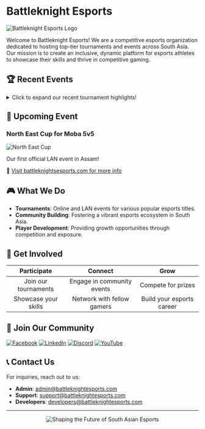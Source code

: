 # Battleknight Esports

![Battleknight Esports Logo](https://img.shields.io/badge/Battleknight-Esports-blue?style=for-the-badge&logo=data:image/png;base64,iVBORw0KGgoAAAANSUhEUgAAABAAAAAQCAYAAAAf8/9hAAAABHNCSVQICAgIfAhkiAAAAAlwSFlzAAAAdgAAAHYBTnsmCAAAABl0RVh0U29mdHdhcmUAd3d3Lmlua3NjYXBlLm9yZ5vuPBoAAAEISURBVDiNY/wPBAxUBExUNQAggBj+////P+3f--+ScYb/p1as+n/n/q3/MABSAyKBgEEGMIAAktx7SfF/j2yh/6lll/+DbQEqBGJkABBAJBkAEsBwYPwPBmCNMGDBYYgBAojuFjAA2QwCKAYgWwwGIEvBBgAEEIoBIBvRNaEAkGIYAJkG0oiQARsAAmgnWEB3LtsAbIAUDDBx1PjvkGD/P7X8CtiwD58//L/68sb/1KaP/5P6dv3vWtD5v3hK8X+F9M3/Fy9/9B8ggLC6AGbI6ycf/i+Yf+Q/SC+MhhkGMgRmGMgckOUgS0DgsePH/wMEEBMxYYzLBbhcB3I1SACX8yAA5AKQJABzklvjpiNtqAAAAABJRU5ErkJggg==)

Welcome to Battleknight Esports! We are a competitive esports organization dedicated to hosting top-tier tournaments and events across South Asia. Our mission is to create an inclusive, dynamic platform for esports athletes to showcase their skills and thrive in competitive gaming.

## 🏆 Recent Events

<details>
<summary>Click to expand our recent tournament highlights!</summary>

### Battleknights Project India Season 1
![Project India Season 1](https://img.shields.io/badge/Project%20India-Season%201-orange?style=for-the-badge)

Our flagship tournament featuring top teams from across India.

### MLBB Championship Round 2 Day 2
![MLBB Championship](https://img.shields.io/badge/MLBB-Championship-red?style=for-the-badge)

Intense battles in Mobile Legends: Bang Bang with the best teams in the region.

### Charity Initiatives
![Charity Events](https://img.shields.io/badge/Charity-Events-green?style=for-the-badge)

- **Assamese Flood Relief**: Charity stream to support flood-affected people in Assam.
- **Bangladesh MLBB Community Cup**: Bringing the community together for a cause.

</details>

## 🚀 Upcoming Event

### North East Cup for Moba 5v5
![North East Cup](https://img.shields.io/badge/North%20East%20Cup-Coming%20Soon-blue?style=for-the-badge)

Our first official LAN event in Assam! 

🔗 [Visit battleknightsesports.com for more info](https://battleknightsesports.com)

## 🎮 What We Do

- **Tournaments**: Online and LAN events for various popular esports titles.
- **Community Building**: Fostering a vibrant esports ecosystem in South Asia.
- **Player Development**: Providing growth opportunities through competition and exposure.

## 🌟 Get Involved

| Participate | Connect | Grow |
|:-----------:|:-------:|:----:|
| Join our tournaments | Engage in community events | Compete for prizes |
| Showcase your skills | Network with fellow gamers | Build your esports career |

## 🔗 Join Our Community

<p align="center">

[![Facebook](https://img.shields.io/badge/Facebook-1877F2?style=for-the-badge&logo=facebook&logoColor=white)](https://www.facebook.com/BattleKnights247)
[![LinkedIn](https://img.shields.io/badge/LinkedIn-0077B5?style=for-the-badge&logo=linkedin&logoColor=white)](https://www.linkedin.com/company/battleknightsesports/)
[![Discord](https://img.shields.io/badge/Discord-7289DA?style=for-the-badge&logo=discord&logoColor=white)](https://discord.gg/F2PmF4bmRK)
[![YouTube](https://img.shields.io/badge/YouTube-FF0000?style=for-the-badge&logo=youtube&logoColor=white)](https://www.youtube.com/@battleknightsesportsbd)

</p>

## 📞 Contact Us

For inquiries, reach out to us:

- **Admin**: admin@battleknightesports.com
- **Support**: support@battleknightesports.com
- **Developers**: developers@battleknightesports.com

---

<p align="center">
  <img src="https://img.shields.io/badge/Shaping%20the%20Future%20of-South%20Asian%20Esports-brightgreen?style=for-the-badge" alt="Shaping the Future of South Asian Esports">
</p>
